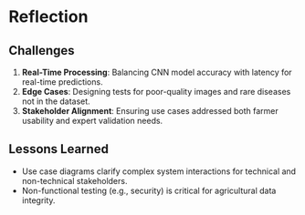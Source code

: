 # Reflection  

## Challenges  
1. **Real-Time Processing**: Balancing CNN model accuracy with latency for real-time predictions.  
2. **Edge Cases**: Designing tests for poor-quality images and rare diseases not in the dataset.  
3. **Stakeholder Alignment**: Ensuring use cases addressed both farmer usability and expert validation needs.  

## Lessons Learned  
- Use case diagrams clarify complex system interactions for technical and non-technical stakeholders.  
- Non-functional testing (e.g., security) is critical for agricultural data integrity.  
